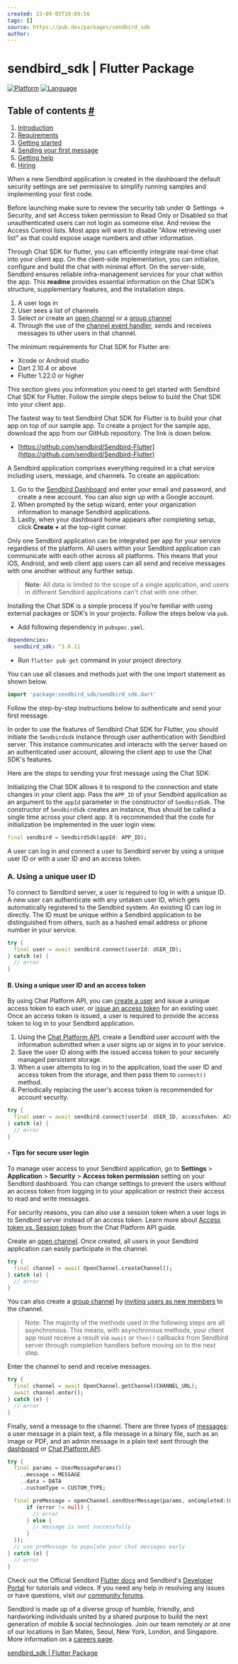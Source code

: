 ```yaml
---
created: 23-09-03T19:09:56
tags: []
source: https://pub.dev/packages/sendbird_sdk
author:
---
```


# sendbird_sdk | Flutter Package

[![Platform](https://img.shields.io/badge/platform-flutter-blue)](https://flutter.dev/)
[![Language](https://img.shields.io/badge/language-dart-blue)](https://dart.dev/)

## Table of contents [#](https://pub.dev/packages/sendbird_sdk#table-of-contents)

1. [Introduction](https://pub.dev/packages/sendbird_sdk#introduction)
2. [Requirements](https://pub.dev/packages/sendbird_sdk#requirements)
3. [Getting started](https://pub.dev/packages/sendbird_sdk#getting-started)
4. [Sending your first message](https://pub.dev/packages/sendbird_sdk#sending-your-first-message)
5. [Getting help](https://pub.dev/packages/sendbird_sdk#getting-help)
6. [Hiring](https://pub.dev/packages/sendbird_sdk#we-are-hiring)

When a new Sendbird application is created in the dashboard the default security settings are set permissive to simplify running samples and implementing your first code.

Before launching make sure to review the security tab under ⚙️ Settings -> Security, and set Access token permission to Read Only or Disabled so that unauthenticated users can not login as someone else. And review the Access Control lists. Most apps will want to disable "Allow retrieving user list" as that could expose usage numbers and other information.

Through Chat SDK for flutter, you can efficiently integrate real-time chat into your client app. On the client-side implementation, you can initialize, configure and build the chat with minimal effort. On the server-side, Sendbird ensures reliable infra-management services for your chat within the app. This **readme** provides essential information on the Chat SDK’s structure, supplementary features, and the installation steps.

1. A user logs in
2. User sees a list of channels
3. Select or create an [open channel](https://sendbird.com/docs/chat/v3/flutter/guides/open-channel?&utm_source=github&utm_medium=referral&utm_campaign=repo&utm_content=sendbird-chat-flutter-sdk) or a [group channel](https://sendbird.com/docs/chat/v3/flutter/guides/group-channel?&utm_source=github&utm_medium=referral&utm_campaign=repo&utm_content=sendbird-chat-flutter-sdk)
4. Through the use of the [channel event handler](https://sendbird.com/docs/chat/v3/flutter/guides/event-handler?&utm_source=github&utm_medium=referral&utm_campaign=repo&utm_content=sendbird-chat-flutter-sdk), sends and receives messages to other users in that channel.

The minimum requirements for Chat SDK for Flutter are:

- Xcode or Android studio
- Dart 2.10.4 or above
- Flutter 1.22.0 or higher

This section gives you information you need to get started with Sendbird Chat SDK for Flutter. Follow the simple steps below to build the Chat SDK into your client app.

The fastest way to test Sendbird Chat SDK for Flutter is to build your chat app on top of our sample app. To create a project for the sample app, download the app from our GitHub repository. The link is down below.

- [https://github.com/sendbird/Sendbird-Flutter](https://github.com/sendbird/Sendbird-Flutter)

A Sendbird application comprises everything required in a chat service including users, message, and channels. To create an application:

1. Go to the [Sendbird Dashboard](https://dashboard.sendbird.com/auth/signup?&utm_source=github&utm_medium=referral&utm_campaign=repo&utm_content=sendbird-chat-flutter-sdk) and enter your email and password, and create a new account. You can also sign up with a Google account.
2. When prompted by the setup wizard, enter your organization information to manage Sendbird applications.
3. Lastly, when your dashboard home appears after completing setup, click **Create +** at the top-right corner.

Only one Sendbird application can be integrated per app for your service regardless of the platform. All users within your Sendbird application can communicate with each other across all platforms. This means that your iOS, Android, and web client app users can all send and receive messages with one another without any further setup.

> **Note**: All data is limited to the scope of a single application, and users in different Sendbird applications can't chat with one other.

Installing the Chat SDK is a simple process if you’re familiar with using external packages or SDK’s in your projects. Follow the steps below via `pub`.

- Add following dependency in `pubspec.yaml`.

```yaml
dependencies:
  sendbird_sdk: ^3.0.11
```

- Run `flutter pub get` command in your project directory.

You can use all classes and methods just with the one import statement as shown below.

```dart
import 'package:sendbird_sdk/sendbird_sdk.dart'
```

Follow the step-by-step instructions below to authenticate and send your first message.

In order to use the features of Sendbird Chat SDK for Flutter, you should initiate the `Sendbirdsdk` instance through user authentication with Sendbird server. This instance communicates and interacts with the server based on an authenticated user account, allowing the client app to use the Chat SDK's features.

Here are the steps to sending your first message using the Chat SDK:

Initializing the Chat SDK allows it to respond to the connection and state changes in your client app. Pass the `APP_ID` of your Sendbird application as an argument to the `appId` parameter in the constructor of `SendbirdSdk`. The constructor of `SendbirdSdk` creates an instance, thus should be called a single time across your client app. It is recommended that the code for initialization be implemented in the user login view.

```dart
final sendbird = SendbirdSdk(appId: APP_ID);
```

A user can log in and connect a user to Sendbird server by using a unique user ID or with a user ID and an access token.

### A. Using a unique user ID

To connect to Sendbird server, a user is required to log in with a unique ID. A new user can authenticate with any untaken user ID, which gets automatically registered to the Sendbird system. An existing ID can log in directly. The ID must be unique within a Sendbird application to be distinguished from others, such as a hashed email address or phone number in your service.

```dart
try {
  final user = await sendbird.connect(userId: USER_ID);
} catch (e) {
  // error
}
```

#### B. Using a unique user ID and an access token

By using Chat Platform API, you can [create a user](https://sendbird.com/docs/chat/v3/platform-api/guides/user#2-create-a-user) and issue a unique access token to each user, or [issue an access token](https://sendbird.com/docs/chat/v3/platform-api/guides/user#2-update-a-user?&utm_source=github&utm_medium=referral&utm_campaign=repo&utm_content=sendbird-chat-flutter-sdk) for an existing user. Once an access token is issued, a user is required to provide the access token to log in to your Sendbird application.

1. Using the [Chat Platform API](https://sendbird.com/docs/chat/v3/platform-api/guides/user#2-create-a-user?&utm_source=github&utm_medium=referral&utm_campaign=repo&utm_content=sendbird-chat-flutter-sdk), create a Sendbird user account with the information submitted when a user signs up or signs in to your service.
2. Save the user ID along with the issued access token to your securely managed persistent storage.
3. When a user attempts to log in to the application, load the user ID and access token from the storage, and then pass them to `connect()` method.
4. Periodically replacing the user's access token is recommended for account security.

```dart
try {
  final user = await sendbird.connect(userId: USER_ID, accessToken: ACCESS_TOKEN);
} catch (e) {
  // error
}
```

#### \- Tips for secure user login

To manage user access to your Sendbird application, go to **Settings** > **Application** > **Security** > **Access token permission** setting on your Sendbird dashboard. You can change settings to prevent the users without an access token from logging in to your application or restrict their access to read and write messages.

For security reasons, you can also use a session token when a user logs in to Sendbird server instead of an access token. Learn more about [Access token vs. Session token](https://sendbird.com/docs/chat/v3/platform-api/guides/user#2-create-a-user-3-access-token-vs-session-token?&utm_source=github&utm_medium=referral&utm_campaign=repo&utm_content=sendbird-chat-flutter-sdk) from the Chat Platform API guide.

Create an [open channel](https://sendbird.com/docs/chat/v3/flutter/guides/open-channel#2-create-a-channel?&utm_source=github&utm_medium=referral&utm_campaign=repo&utm_content=sendbird-chat-flutter-sdk). Once created, all users in your Sendbird application can easily participate in the channel.

```dart
try {
  final channel = await OpenChannel.createChannel();
} catch (e) {
  // error
}
```

You can also create a [group channel](https://sendbird.com/docs/chat/v3/flutter/guides/group-channel#2-create-a-channel?&utm_source=github&utm_medium=referral&utm_campaign=repo&utm_content=sendbird-chat-flutter-sdk) by [inviting users as new members](https://sendbird.com/docs/chat/v3/flutter/guides/group-channel#2-invite-users-as-members?&utm_source=github&utm_medium=referral&utm_campaign=repo&utm_content=sendbird-chat-flutter-sdk) to the channel.

> Note: The majority of the methods used in the following steps are all asynchronous. This means, with asynchronous methods, your client app must receive a result via `await` or `then()` callbacks from Sendbird server through completion handlers before moving on to the next step.

Enter the channel to send and receive messages.

```dart
try {
  final channel = await OpenChannel.getChannel(CHANNEL_URL);
  await channel.enter();
} catch (e) {
  // error
}
```

Finally, send a message to the channel. There are three types of [messages](https://sendbird.com/docs/chat/v3/platform-api/guides/messages#-3-resource-representation?&utm_source=github&utm_medium=referral&utm_campaign=repo&utm_content=sendbird-chat-flutter-sdk): a user message in a plain text, a file message in a binary file, such as an image or PDF, and an admin message in a plain text sent through the [dashboard](https://dashboard.sendbird.com/auth/signin?&utm_source=github&utm_medium=referral&utm_campaign=repo&utm_content=sendbird-chat-flutter-sdk) or [Chat Platform API](https://sendbird.com/docs/chat/v3/platform-api/guides/messages#2-send-a-message?&utm_source=github&utm_medium=referral&utm_campaign=repo&utm_content=sendbird-chat-flutter-sdk).

```dart
try {
  final params = UserMessageParams()
    ..message = MESSAGE
    ..data = DATA
    ..customType = CUSTOM_TYPE;

  final preMessage = openChannel.sendUserMessage(params, onCompleted:(message, error){
      if (error != null) {
        // error
      } else {
        // message is sent successfully
      }
  });
  // use preMessage to populate your chat messages early
} catch (e) {
  // error
}
```

Check out the Official Sendbird [Flutter docs](https://sendbird.com/docs/chat/v3/flutter/quickstart/send-first-message?&utm_source=github&utm_medium=referral&utm_campaign=repo&utm_content=sendbird-chat-flutter-sdk) and Sendbird's [Developer Portal](https://sendbird.com/developer?&utm_source=github&utm_medium=referral&utm_campaign=repo&utm_content=sendbird-chat-flutter-sdk) for tutorials and videos. If you need any help in resolving any issues or have questions, visit our [community forums](https://community.sendbird.com/?&utm_source=github&utm_medium=referral&utm_campaign=repo&utm_content=sendbird-chat-flutter-sdk).

Sendbird is made up of a diverse group of humble, friendly, and hardworking individuals united by a shared purpose to build the next generation of mobile & social technologies. Join our team remotely or at one of our locations in San Mateo, Seoul, New York, London, and Singapore. More information on a [careers page](https://sendbird.com/careers?&utm_source=github&utm_medium=referral&utm_campaign=repo&utm_content=sendbird-chat-flutter-sdk).

[sendbird_sdk | Flutter Package](https://pub.dev/packages/sendbird_sdk)
